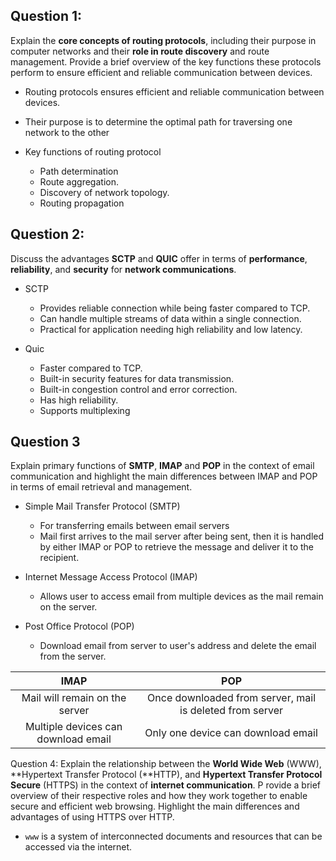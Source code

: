 ## Question 1:
Explain the **core concepts of routing protocols**, including their purpose in computer networks and
their **role in route discovery** and route management. Provide a brief overview of the key functions
these protocols perform to ensure efficient and reliable communication between devices.

* Routing protocols ensures efficient and reliable communication between devices.
* Their purpose is to determine the optimal path for traversing one network to the other

* Key functions of routing protocol
  * Path determination
  * Route aggregation.
  * Discovery of network topology.
  * Routing propagation

## Question 2:
Discuss the advantages **SCTP** and **QUIC** offer in terms of **performance**, **reliability**, and **security** for **network communications**.

* SCTP
  * Provides reliable connection while being faster compared to TCP.
  * Can handle multiple streams of data within a single connection.
  * Practical for application needing high reliability and low latency.

* Quic
  * Faster compared to TCP.
  * Built-in security features for data transmission.
  * Built-in congestion control and error correction.
  * Has high reliability.
  * Supports multiplexing

## Question 3
Explain primary functions of **SMTP**, **IMAP** and **POP** in the context of email communication and highlight the main differences between IMAP and POP in terms of email retrieval and management.

* Simple Mail Transfer Protocol (SMTP)
  * For transferring emails between email servers
  * Mail first arrives to the mail server after being sent, then it is handled by either IMAP or POP to retrieve the message and deliver it to the recipient.
  

* Internet Message Access Protocol (IMAP)
  * Allows user to access email from multiple devices as the mail remain on the server.
 
* Post Office Protocol (POP)
  * Download email from server to user's address and delete the email from the server.

| IMAP                                | POP                                                      |
|:-----------------------------------:|:--------------------------------------------------------:|
| Mail will remain on the server      | Once downloaded from server, mail is deleted from server |
| Multiple devices can download email | Only one device can download email                       |

Question 4:
Explain the relationship between the **World Wide Web** (WWW), **Hypertext Transfer Protocol (**HTTP), and **Hypertext Transfer Protocol Secure** (HTTPS) in the context of **internet communication**. 
P
rovide a brief overview of their respective roles and how they work together to enable secure and efficient web browsing. Highlight the main differences and advantages of using HTTPS over HTTP.


* `www` is a system of interconnected documents and resources that can be accessed via the internet.

